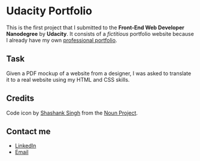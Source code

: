 # Udacity Portfolio
This is the first project that I submitted to the **Front-End Web Developer
Nanodegree** by **Udacity**. It consists of a *fictitious* portfolio website
because I already have my own [professional portfolio](https://txago.com).

## Task
Given a PDF mockup of a website from a designer, I was asked to translate it to
a real website using my HTML and CSS skills.

## Credits
Code icon by [Shashank Singh](https://thenounproject.com/rshashank19/) from the
[Noun Project](https://thenounproject.com/).

## Contact me
* [LinkedIn](https://www.linkedin.com/in/txago/ "LinkedIn")
* [Email](mailto:thiagorsm@gmail.com "Email")
